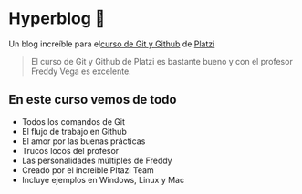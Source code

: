 # Hyperblog 💚

Un blog increíble para el[curso de Git y Github](https://platzi.com/cursos/git-github/ " curso de Git y Github") de [Platzi](https://platzi.com/ "Platzi")
> El curso de Git y Github de Platzi es bastante bueno y con el profesor Freddy Vega es excelente.

## En este curso vemos de todo

* Todos los comandos de Git
* El flujo de trabajo en Github
* El amor por las buenas prácticas
* Trucos locos del profesor
* Las personalidades múltiples de Freddy
* Creado por el increible Pltazi Team
* Incluye ejemplos en Windows, Linux y Mac
